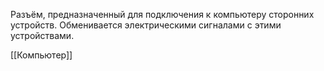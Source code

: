 Разъём, предназначенный для подключения к компьютеру сторонних устройств. Обменивается электрическими сигналами с этими устройствами.

[[Компьютер]]